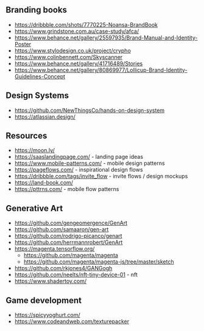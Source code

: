 
## Branding books
* https://dribbble.com/shots/7770225-Noansa-BrandBook
* https://www.grindstone.com.au/case-study/afca/
* https://www.behance.net/gallery/25597935/Brand-Manual-and-Identity-Poster
* https://www.stylodesign.co.uk/project/crypho
* https://www.colinbennett.com/Skyscanner
* https://www.behance.net/gallery/41716489/Stories
* https://www.behance.net/gallery/80869977/Lollicup-Brand-Identity-Guidelines-Concept

## Design Systems
* https://github.com/NewThingsCo/hands-on-design-system
* https://atlassian.design/

## Resources
* https://moon.ly/
* https://saaslandingpage.com/ - landing page ideas
* https://www.mobile-patterns.com/ - mobile design patterns
* https://pageflows.com/ - inspirational design flows
* https://dribbble.com/tags/invite_flow - invite flows / design mockups
* https://land-book.com/
* https://pttrns.com/ - mobile flow patterns


## Generative Art
* https://github.com/gengeomergence/GenArt
* https://github.com/samaaron/gen-art
* https://github.com/rodrigo-picanco/genart
* https://github.com/herrmannrobert/GenArt
* https://magenta.tensorflow.org/ 
    * https://github.com/magenta/magenta
    * https://github.com/magenta/magenta-js/tree/master/sketch
* https://github.com/rkjones4/GANGogh
* https://github.com/neelts/nft-tiny-device-01 - nft
* https://www.shadertoy.com/

## Game development
* https://spicyyoghurt.com/
* https://www.codeandweb.com/texturepacker